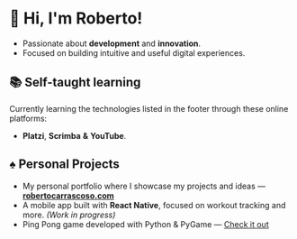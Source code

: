 # 👋 Hi, I'm Roberto!  
* Passionate about **development** and **innovation**.
* Focused on building intuitive and useful digital experiences.  

## 📚 Self-taught learning  
Currently learning the technologies listed in the footer through these online platforms:  
* **Platzi**, **Scrimba** **&** **YouTube**.

## ♠︎ Personal Projects  
* My personal portfolio where I showcase my projects and ideas — **[robertocarrascoso.com](https://robertocarrascoso.com)**
* A mobile app built with **React Native**, focused on workout tracking and more. *(Work in progress)*  
* Ping Pong game developed with Python & PyGame — [Check it out](https://github.com/robertocarrascoso/PingPong_RDI)
